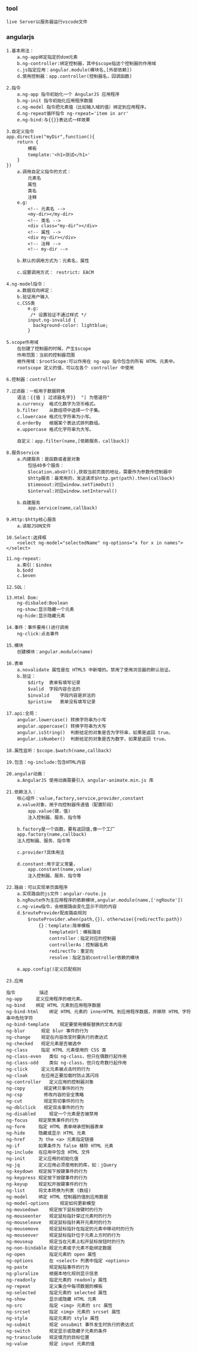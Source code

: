 ### tool
    live Server以服务器运行vscode文件

### angularjs
    1.基本用法：
        a.ng-app绑定指定的dom元素
        b.ng-controller:绑定控制器，其中$scope指这个控制器的作用域
        c.js指定应用：angular.module(模块名,[外部依赖])
        d.使用控制器：app.controller(控制器名，回调函数)

    2.指令
        a.ng-app 指令初始化一个 AngularJS 应用程序
        b.ng-init 指令初始化应用程序数据
        c.ng-model 指令把元素值（比如输入域的值）绑定到应用程序。
        d.ng-repeat循环指令 ng-repeat='item in arr'
        e.ng-bind:与{{}}表达式一样效果

    3.自定义指令
    app.directive("myDir",function(){
        return {
            模板
            template:'<h1>测试</h1>'
        }
    })
        a.调用自定义指令的方式：
            元素名
            属性
            类名
            注释
        e.g:
            <!-- 元素名 -->
            <my-dir></my-dir>
            <!-- 类名 -->
            <div class="my-dir"></div>
            <!-- 属性 -->
            <div my-dir></div>
            <!-- 注释 -->
            <!-- my-dir -->

        b.默认的调用方式为：元素名，属性

        c.设置调用方式： restrict: EACM

    4.ng-model指令：
        a.数据双向绑定：
        b.验证用户输入
        c.CSS类
            e.g:
             /* 设置验证不通过样式 */
            input.ng-invalid { 
              background-color: lightblue;
            }

    5.scope作用域
        在创建了控制器的时候，产生$scope
        作用范围：当前的控制器范围
        根作用域：$rootScope:可以作用在 ng-app 指令包含的所有 HTML 元素中。
        rootscope 定义的值，可以在各个 controller 中使用

    6.控制器：controller

    7.过滤器：一般用于数据转换
        语法：{{值 | 过滤器名字}}  "| 为管道符"
        a.currency	格式化数字为货币格式。
        b.filter	从数组项中选择一个子集。
        c.lowercase	格式化字符串为小写。
        d.orderBy	根据某个表达式排列数组。
        e.uppercase	格式化字符串为大写。

        自定义：app.filter(name,[依赖服务，callback])

    8.服务service
        a.内建服务：是函数或者是对象
            包括40多个服务：
            $location.absUrl(),获取当前页面的地址，需要作为参数传控制器中
            $http服务：最常用的，发送请求$http.get(path).then(callback)
            $timeoout:对应window.setTimeOut()
            $interval:对应window.setInterval()

        b.自建服务
            app.service(name,callback)

    9.Http:$http核心服务
        a.读取JSON文件
    
    10.Select:选择框
        <select ng-model="selectedName" ng-options="x for x in names"></select>

    11.ng-repeat:
        a.索引：$index
        b.$odd
        c.$even

    12.SQL：

    13.Html Dom:
        ng-disbaled:Boolean
        ng-show:显示隐藏一个元素
        ng-hide:显示隐藏元素

    14.事件：事件要用()进行调用
        ng-click:点击事件

    15.模块
        创建模块：angular.module(name)

    16.表单
        a.novalidate 属性是在 HTML5 中新增的。禁用了使用浏览器的默认验证。
        b.验证：
            $dirty	表单有填写记录
            $valid	字段内容合法的
            $invalid	字段内容是非法的
            $pristine	表单没有填写记录

    17.api:全局：
        angular.lowercase()	转换字符串为小写
        angular.uppercase()	转换字符串为大写
        angular.isString()	判断给定的对象是否为字符串，如果是返回 true。
        angular.isNumber()	判断给定的对象是否为数字，如果是返回 true。

    18.属性监听：$scope.$watch(name,callback)

    19.包含：ng-include:包含HTML内容

    20.angular动画：
        a.AngularJS 使用动画需要引入 angular-animate.min.js 库

    21.依赖注入：
        核心组件：value,factory,service,provider,constant
        a.value对象，用于向控制器传递值（配置阶段）
            app.value(键，值)
            注入控制器、服务、指令等

        b.factory是一个函数，要有返回值,像一个工厂
        app.factory(name,callback)
        注入控制器、服务、指令等

        c.provider?具体用法

        d.constant:用于定义常量，
            app.constant(name,value)
            注入控制器、服务、指令等

    22.路由：可以实现单页面程序
        a.实现路由的js文件：angular-route.js
        b.ngRoute作为主应用程序的依赖模块,angular.module(name,['ngRoute'])
        c.ng-view指令，会根据路由变化显示不同的内容
        d.$routeProvider配皮路由规则
            $routeProvider.when(path,{})、otherwise({redirectTo:path})
                {}：template:简单模板
                    templateUrl：模板路径
                    controller：指定对应的控制器
                    controllerAs：控制器名称
                    redirectTo：重定向
                    resolve：指定当前controller依赖的模块

        e.app.config()定义匹配规则

    23.应用

    指令	       描述
    ng-app	   定义应用程序的根元素。
    ng-bind	   绑定 HTML 元素到应用程序数据
    ng-bind-html	绑定 HTML 元素的 innerHTML 到应用程序数据，并移除 HTML 字符串中危险字符
    ng-bind-template	规定要使用模板替换的文本内容
    ng-blur	     规定 blur 事件的行为
    ng-change	 规定在内容改变时要执行的表达式
    ng-checked	 规定元素是否被选中
    ng-class	 指定 HTML 元素使用的 CSS 类
    ng-class-even	类似 ng-class，但只在偶数行起作用
    ng-class-odd	类似 ng-class，但只在奇数行起作用
    ng-click	 定义元素被点击时的行为
    ng-cloak	 在应用正要加载时防止其闪烁
    ng-controller	定义应用的控制器对象
    ng-copy	      规定拷贝事件的行为
    ng-csp	      修改内容的安全策略
    ng-cut	      规定剪切事件的行为
    ng-dblclick	  规定双击事件的行为
    ng-disabled  	规定一个元素是否被禁用
    ng-focus	规定聚焦事件的行为
    ng-form	    指定 HTML 表单继承控制器表单
    ng-hide	    隐藏或显示 HTML 元素
    ng-href	    为 the <a> 元素指定链接
    ng-if	    如果条件为 false 移除 HTML 元素
    ng-include	在应用中包含 HTML 文件
    ng-init	    定义应用的初始化值
    ng-jq	    定义应用必须使用到的库，如：jQuery
    ng-keydown	规定按下按键事件的行为
    ng-keypress	规定按下按键事件的行为
    ng-keyup	规定松开按键事件的行为
    ng-list	    将文本转换为列表 (数组)
    ng-model	绑定 HTML 控制器的值到应用数据
    ng-model-options	规定如何更新模型
    ng-mousedown	规定按下鼠标按键时的行为
    ng-mouseenter	规定鼠标指针穿过元素时的行为
    ng-mouseleave	规定鼠标指针离开元素时的行为
    ng-mousemove	规定鼠标指针在指定的元素中移动时的行为
    ng-mouseover	规定鼠标指针位于元素上方时的行为
    ng-mouseup	    规定当在元素上松开鼠标按钮时的行为
    ng-non-bindable	规定元素或子元素不能绑定数据
    ng-open	        指定元素的 open 属性
    ng-options	    在 <select> 列表中指定 <options>
    ng-paste	    规定粘贴事件的行为
    ng-pluralize	根据本地化规则显示信息
    ng-readonly	    指定元素的 readonly 属性
    ng-repeat	    定义集合中每项数据的模板
    ng-selected	    指定元素的 selected 属性
    ng-show	        显示或隐藏 HTML 元素
    ng-src	        指定 <img> 元素的 src 属性
    ng-srcset	    指定 <img> 元素的 srcset 属性
    ng-style	    指定元素的 style 属性
    ng-submit	    规定 onsubmit 事件发生时执行的表达式
    ng-switch	    规定显示或隐藏子元素的条件
    ng-transclude	规定填充的目标位置
    ng-value	    规定 input 元素的值
